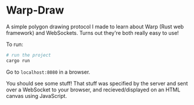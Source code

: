 # Warp-Draw

A simple polygon drawing protocol I made to learn about Warp (Rust web framework) and WebSockets. Turns out they're both really easy to use!

To run:

```sh
# run the project
cargo run
```

Go to `localhost:8080` in a browser.

You should see some stuff! That stuff was specified by the server and sent over a WebSocket to your browser, and recieved/displayed on an HTML canvas using JavaScript.
